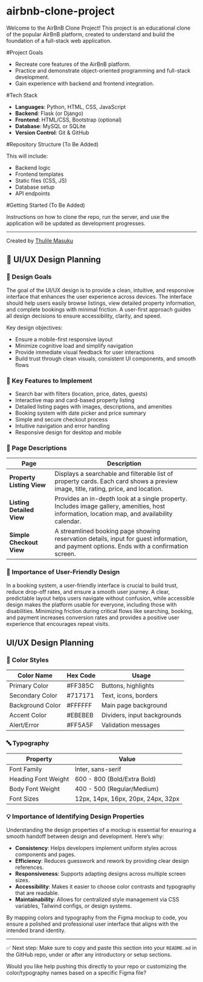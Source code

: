 # airbnb-clone-project
Welcome to the AirBnB Clone Project! This project is an educational clone of the popular AirBnB platform, created to understand and build the foundation of a full-stack web application.

#Project Goals

- Recreate core features of the AirBnB platform.
- Practice and demonstrate object-oriented programming and full-stack development.
- Gain experience with backend and frontend integration.

#Tech Stack

- **Languages**: Python, HTML, CSS, JavaScript
- **Backend**: Flask (or Django)
- **Frontend**: HTML/CSS, Bootstrap (optional)
- **Database**: MySQL or SQLite
- **Version Control**: Git & GitHub

#Repository Structure (To Be Added)

This will include:

- Backend logic
- Frontend templates
- Static files (CSS, JS)
- Database setup
- API endpoints

#Getting Started (To Be Added)

Instructions on how to clone the repo, run the server, and use the application will be updated as development progresses.

---

Created by [Thulile Masuku](https://github.com/ThulileMasuku)

## 🧩 UI/UX Design Planning

### 🎯 Design Goals

The goal of the UI/UX design is to provide a clean, intuitive, and responsive interface that enhances the user experience across devices. The interface should help users easily browse listings, view detailed property information, and complete bookings with minimal friction. A user-first approach guides all design decisions to ensure accessibility, clarity, and speed.

Key design objectives:
- Ensure a mobile-first responsive layout
- Minimize cognitive load and simplify navigation
- Provide immediate visual feedback for user interactions
- Build trust through clean visuals, consistent UI components, and smooth flows

### 🔑 Key Features to Implement

- Search bar with filters (location, price, dates, guests)
- Interactive map and card-based property listing
- Detailed listing pages with images, descriptions, and amenities
- Booking system with date picker and price summary
- Simple and secure checkout process
- Intuitive navigation and error handling
- Responsive design for desktop and mobile

### 📄 Page Descriptions

| Page                     | Description                                                                                                                                       |
|--------------------------|---------------------------------------------------------------------------------------------------------------------------------------------------|
| **Property Listing View** | Displays a searchable and filterable list of property cards. Each card shows a preview image, title, rating, price, and location.                |
| **Listing Detailed View** | Provides an in-depth look at a single property. Includes image gallery, amenities, host information, location map, and availability calendar.    |
| **Simple Checkout View**  | A streamlined booking page showing reservation details, input for guest information, and payment options. Ends with a confirmation screen.        |

### 🤝 Importance of User-Friendly Design

In a booking system, a user-friendly interface is crucial to build trust, reduce drop-off rates, and ensure a smooth user journey. A clear, predictable layout helps users navigate without confusion, while accessible design makes the platform usable for everyone, including those with disabilities. Minimizing friction during critical flows like searching, booking, and payment increases conversion rates and provides a positive user experience that encourages repeat visits.

## UI/UX Design Planning

### 🎨 Color Styles

| Color Name       | Hex Code    | Usage                     |
|------------------|------------|----------------------------|
| Primary Color    | #FF385C    | Buttons, highlights        |
| Secondary Color  | #717171    | Text, icons, borders       |
| Background Color | #FFFFFF    | Main page background       |
| Accent Color     | #EBEBEB    | Dividers, input backgrounds|
| Alert/Error      | #FF5A5F    | Validation messages        |

### 🔤 Typography

| Property        | Value                  |
|----------------|------------------------|
| Font Family     | Inter, sans-serif      |
| Heading Font Weight | 600 - 800 (Bold/Extra Bold) |
| Body Font Weight    | 400 - 500 (Regular/Medium)  |
| Font Sizes      | 12px, 14px, 16px, 20px, 24px, 32px |

### 💡 Importance of Identifying Design Properties

Understanding the design properties of a mockup is essential for ensuring a smooth handoff between design and development. Here’s why:

- **Consistency**: Helps developers implement uniform styles across components and pages.
- **Efficiency**: Reduces guesswork and rework by providing clear design references.
- **Responsiveness**: Supports adapting designs across multiple screen sizes.
- **Accessibility**: Makes it easier to choose color contrasts and typography that are readable.
- **Maintainability**: Allows for centralized style management via CSS variables, Tailwind configs, or design systems.

By mapping colors and typography from the Figma mockup to code, you ensure a polished and professional user interface that aligns with the intended brand identity.

---

✅ Next step: Make sure to copy and paste this section into your `README.md` in the GitHub repo, under or after any introductory or setup sections.

Would you like help pushing this directly to your repo or customizing the color/typography names based on a specific Figma file?


